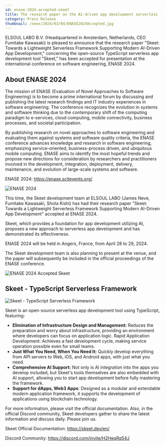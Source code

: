 ```yaml
---
id: enase-2024-accepted-skeet
title: The research paper on the AI-driven app development serverless framework Skeet has been accepted at the international conference ENASE 2024
category: Press Release
thumbnail: /news/2024/03/04/ENASE2024Accepted.jpg
---
```


ELSOUL LABO B.V. (Headquartered in Amsterdam, Netherlands, CEO Fumitake
Kawasaki) is pleased to announce that the research paper "Skeet: Towards a
Lightweight Serverless Framework Supporting Modern AI-Driven App Development,"
concerning the open-source TypeScript serverless app development tool "Skeet,"
has been accepted for presentation at the international conference on software
engineering, ENASE 2024.

## About ENASE 2024

The mission of ENASE (Evaluation of Novel Approaches to Software Engineering) is
to become a prime international forum by discussing and publishing the latest
research findings and IT industry experiences in software engineering. The
conference recognizes the evolution in systems and software thinking due to the
contemporary shift of the computing paradigm to e-services, cloud computing,
mobile connectivity, business processes, and societal participation.

By publishing research on novel approaches to software engineering and
evaluating them against systems and software quality criteria, the ENASE
conference advances knowledge and research in software engineering, emphasizing
service-oriented, business-process driven, and ubiquitous mobile computing.
ENASE aims to identify the most hopeful trends and propose new directions for
consideration by researchers and practitioners involved in the development,
integration, deployment, delivery, maintenance, and evolution of large-scale
systems and software.

ENASE 2024: https://enase.scitevents.org/

![ENASE 2024](/news/2024/03/04/enase2024.jpg)

This time, the Skeet development team at ELSOUL LABO (James Neve, Fumitake
Kawasaki, Shota Kishi) has had their research paper "Skeet: Towards a
Lightweight Serverless Framework Supporting Modern AI-Driven App Development"
accepted at ENASE 2024.

Skeet, which provides a foundation for app development utilizing AI, proposes a
new approach to serverless app development and has demonstrated its
effectiveness.

ENASE 2024 will be held in Angers, France, from April 28 to 29, 2024.

The Skeet development team is also planning to present at the venue, and the
paper will subsequently be included in the official proceedings of the ENASE
conference.

![ENASE 2024 Accepted Skeet](/news/2024/03/04/AcceptanceLetter.jpg)

## Skeet - TypeScript Serverless Framework

![Skeet - TypeScript Serverless Framework](/news/2024/03/01/SkeetV2EN.jpg)

Skeet is an open-source serverless app development tool using TypeScript,
featuring:

- **Elimination of Infrastructure Design and Management:** Reduces the
  preparation and worry about infrastructure, providing an environment where
  developers can focus on application logic. Rapid Application Development:
  Achieves a fast development cycle, making service operation possible even for
  small teams.
- **Just What You Need, When You Need It:** Quickly develop everything from API
  servers to Web, iOS, and Android apps, with just what you need.
- **Comprehensive AI Support:** Not only is AI integration into the apps you
  develop included, but Skeet's tools themselves are also embedded with AI
  support, allowing you to start app development before fully mastering the
  framework.
- **Support for dApps, Web3 Apps**: Designed as a modular and extendable modern
  application framework, it supports the development of applications using
  blockchain technology.

For more information, please visit the official documentation. Also, in the
official Discord community, Skeet developers gather to share the latest
information and discuss daily. Please join us.

Skeet Official Documentation: https://skeet.dev/en/

Discord Community: https://discord.com/invite/H2HeqRq54J
